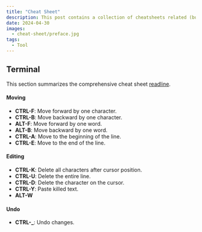```yaml
---
title: "Cheat Sheet"
description: This post contains a collection of cheatsheets related (but not limited) to terminal and editor
date: 2024-04-30
images:
  - cheat-sheet/preface.jpg
tags:
  - Tool
---
```


<!-- Linter is getting confused about the asterisks in cron syntax -->
<!-- markdownlint-disable MD037 -->

## Terminal
This section summarizes the comprehensive cheat sheet [readline](https://www.bigsmoke.us/readline/shortcuts).

#### Moving
+ **CTRL-F**: Move forward by one character.
+ **CTRL-B**: Move backward by one character.
+ **ALT-F**: Move forward by one word.
+ **ALT-B**: Move backward by one word.
+ **CTRL-A**: Move to the beginning of the line.
+ **CTRL-E**: Move to the end of the line.

#### Editing
+ **CTRL-K**: Delete all characters after cursor position.
+ **CTRL-U**: Delete the entire line.
+ **CTRL-D**: Delete the character on the cursor.
+ **CTRL-Y**: Paste killed text.
+ **ALT-W**

#### Undo
+ **CTRL-_**: Undo changes.
